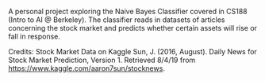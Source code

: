 A personal project exploring the Naive Bayes Classifier covered in CS188 (Intro to AI @ Berkeley). The classifier reads in datasets of articles concerning the stock market and predicts whether certain assets will rise or fall in response. 

Credits: 
Stock Market Data on Kaggle
Sun, J. (2016, August). Daily News for Stock Market Prediction, Version 1. Retrieved 8/4/19 from https://www.kaggle.com/aaron7sun/stocknews.
